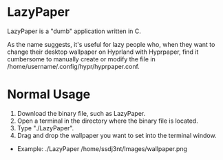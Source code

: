 # LazyPaper

LazyPaper is a "dumb" application written in C.

As the name suggests, it's useful for lazy people who, when they want to change their desktop wallpaper on Hyprland with Hyprpaper, find it cumbersome to manually create or modify the file in /home/username/.config/hypr/hyprpaper.conf.

# Normal Usage

1. Download the binary file, such as LazyPaper.
2. Open a terminal in the directory where the binary file is located.
3. Type "./LazyPaper". 
4. Drag and drop the wallpaper you want to set into the terminal window.

- Example: ./LazyPaper /home/ssdj3nt/Images/wallpaper.png
